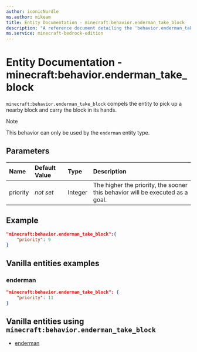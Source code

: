 ```yaml
---
author: iconicNurdle
ms.author: mikeam
title: Entity Documentation - minecraft:behavior.enderman_take_block
description: "A reference document detailing the 'behavior.enderman_take_block' entity goal"
ms.service: minecraft-bedrock-edition
---
```


# Entity Documentation - minecraft:behavior.enderman_take_block

`minecraft:behavior.enderman_take_block` compels the entity to pick up a nearby block and carry the block in its hands.

> [!NOTE]
> This behavior can only be used by the `enderman` entity type.

## Parameters

|Name |Default Value  |Type  |Description  |
|:----------|:----------|:----------|:----------|
|priority|*not set*|Integer|The higher the priority, the sooner this behavior will be executed as a goal.|

## Example

```json
"minecraft:behavior.enderman_take_block":{
    "priority": 9
}
```

## Vanilla entities examples

### enderman

```json
"minecraft:behavior.enderman_take_block": {
    "priority": 11
}
```

## Vanilla entities using `minecraft:behavior.enderman_take_block`

- [enderman](../../../../Source/VanillaBehaviorPack_Snippets/entities/enderman.md)
